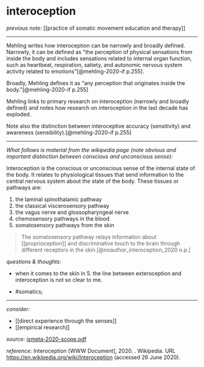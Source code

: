 # interoception

_previous note:_ [[practice of somatic movement education and therapy]]

---

Mehling writes how interoception can be narrowly and broadly defined. Narrowly, it can be defined as "the perception of physical sensations from inside the body and includes sensations related to internal organ function, such as heartbeat, respiration, satiety, and autonomic nervous system activity related to emotions"[@mehling-2020-if p.255]. 

Broadly, Mehling defines it as "any perception that originates inside the body."[@mehling-2020-if p.255]

Mehling links to primary research on interoception (narrowly and broadly defined) and notes how research on interoception in the last decade has exploded.

Note also the distinction between interoceptive accuracy (sensitivity) and awareness (sensibility).[@mehling-2020-if p.255]

---
*What follows is material from the wikipedia page (note obvious and important distinction between conscious and unconscious sense):*

Interoception is the conscious or unconscious sense of the internal state of the body. It relates to physiological tissues that send information to the central nervous system about the state of the body. These tissues or pathways are: 

1. the laminaI spinothalamic pathway
2. the classical viscerosensory pathway
3. the vagus nerve and glossopharyngeal nerve
4. chemosensory pathways in the blood
5. somatosensory pathways from the skin

>The somatosensory pathway relays information about [[proprioception]] and discriminative touch to the brain through different receptors in the skin.[@noauthor_interoception_2020 n.p.]

_questions & thoughts:_

- when it comes to the skin in 5. the line between exteroception and interoception is not so clear to me. 

- #somatics; 

--- 

_consider:_

- [[direct experience through the senses]]
- [[empirical research]]


_source:_ [ismeta-2020-scope.pdf](hook://file/ldd1Q7d9N?p=c2tlbGxpcy9Eb3dubG9hZHM=&n=ismeta-2020-scope.pdf)


_reference:_ Interoception [WWW Document], 2020. . Wikipedia. URL <https://en.wikipedia.org/wiki/Interoception> (accessed 26 June 2020).


